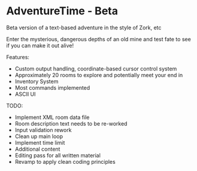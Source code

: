 # AdventureTime - Beta
Beta version of a text-based adventure in the style of Zork, etc

Enter the mysterious, dangerous depths of an old mine and test fate to see if you can make it out alive!

Features:

- Custom output handling, coordinate-based cursor control system
- Approximately 20 rooms to explore and potentially meet your end in
- Inventory System
- Most commands implemented
- ASCII UI

TODO:
- Implement XML room data file
- Room description text needs to be re-worked
- Input validation rework
- Clean up main loop
- Implement time limit
- Additional content
- Editing pass for all written material
- Revamp to apply clean coding principles
